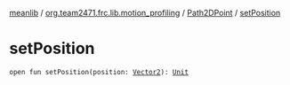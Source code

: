 [meanlib](../../index.md) / [org.team2471.frc.lib.motion_profiling](../index.md) / [Path2DPoint](index.md) / [setPosition](./set-position.md)

# setPosition

`open fun setPosition(position: `[`Vector2`](../../org.team2471.frc.lib.math/-vector2/index.md)`): `[`Unit`](https://kotlinlang.org/api/latest/jvm/stdlib/kotlin/-unit/index.html)